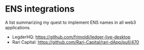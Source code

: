 # ENS integrations
A list summarizing my quest to implement ENS names in all web3 applications.

- LegderHQ: https://github.com/frimoldi/ledger-live-desktop
- Rari Capital: https://github.com/Rari-Capital/rari-dApp/pull/470

